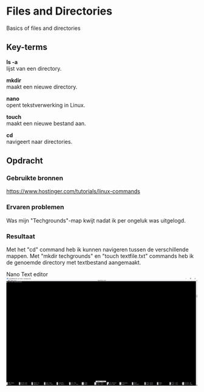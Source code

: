 # Files and Directories
Basics of files and directories

## Key-terms
**ls -a**  
lijst van een directory.

**mkdir**  
maakt een nieuwe directory.

**nano**  
opent tekstverwerking in Linux.

**touch**  
maakt een nieuwe bestand aan.

**cd**  
navigeert naar directories.


## Opdracht
### Gebruikte bronnen
https://www.hostinger.com/tutorials/linux-commands


### Ervaren problemen
Was mijn "Techgrounds"-map kwijt nadat ik per ongeluk was uitgelogd.


### Resultaat
Met het "cd" command heb ik kunnen navigeren tussen de verschillende mappen. Met "mkdir techgrounds" en "touch textfile.txt" commands heb ik de genoemde directory met textbestand aangemaakt.

Nano Text editor
![](https://github.com/techgrounds/techgrounds-Rogier1978/blob/main/00_includes/LNX-02%20Linux%20Nano%20textbestand.png)
